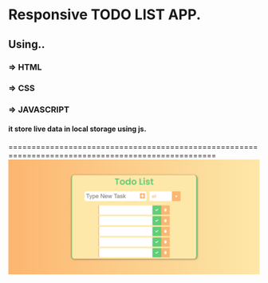 # Responsive TODO LIST APP.

## Using..
### => HTML
### => CSS
### => JAVASCRIPT


#### it store live data in local storage using js.


=================================================================================================== 
![alt text](/assets/1.png "ToDo List App")

